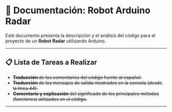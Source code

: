 # 🤖 Documentación: Robot Arduino Radar

Este documento presenta la descripción y el análisis del código para el proyecto de un **Robot Radar** utilizando Arduino.

---

## 📋 Lista de Tareas a Realizar

* ~~**Traducción** de los comentarios del código fuente al español.~~
* ~~**Traducción** de los mensajes de salida mostrados en la consola (desde la línea 44).~~
* ~~**Comentario y explicación** del significado de los principales métodos (funciones) utilizados en el código.~~

---
